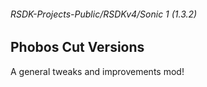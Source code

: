 ###### RSDK-Projects-Public/RSDKv4/Sonic 1 (1.3.2)
## Phobos Cut Versions

A general tweaks and improvements mod!